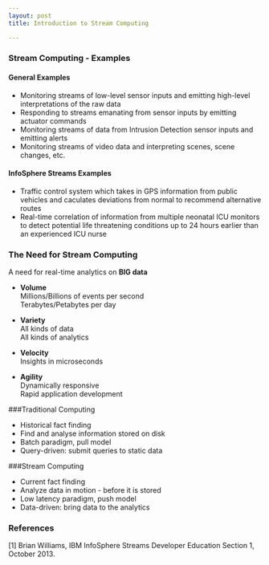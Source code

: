 ```yaml
---
layout: post
title: Introduction to Stream Computing

---
```

### Stream Computing - Examples
#### General Examples
* Monitoring streams of low-level sensor inputs and emitting high-level interpretations of the raw data
* Responding to streams emanating from sensor inputs by emitting actuator commands
* Monitoring streams of data from Intrusion Detection sensor inputs and emitting alerts
* Monitoring streams of video data and interpreting scenes, scene changes, etc.

#### InfoSphere Streams Examples
* Traffic control system which takes in GPS information from public vehicles and caculates deviations from normal to recommend alternative routes
* Real-time correlation of information from multiple neonatal ICU monitors to detect potential life threatening conditions up to 24 hours earlier than an experienced ICU nurse

### The Need for Stream Computing
A need for real-time analytics on **BIG data**

* **Volume**  
Millions/Billions of events per second  
Terabytes/Petabytes per day

* **Variety**  
All kinds of data  
All kinds of analytics

* **Velocity**  
Insights in microseconds

* **Agility**  
Dynamically responsive  
Rapid application development

###Traditional Computing

* Historical fact finding
* Find and analyse information stored on disk
* Batch paradigm, pull model
* Query-driven: submit queries to static data

###Stream Computing

* Current fact finding
* Analyze data in motion - before it is stored
* Low latency paradigm, push model
* Data-driven: bring data to the analytics

### References
[1] Brian Williams, IBM InfoSphere Streams Developer Education Section 1, October 2013.